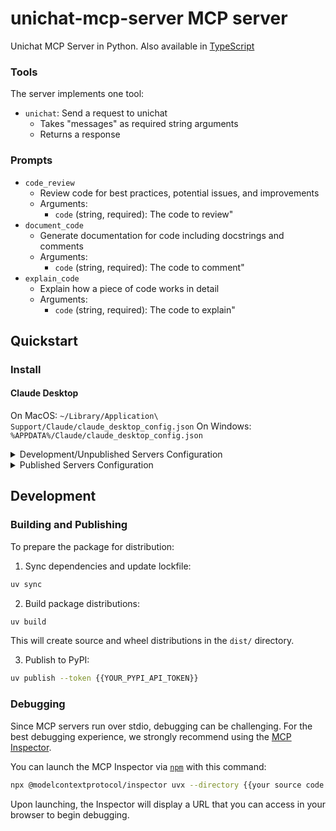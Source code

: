 # unichat-mcp-server MCP server

Unichat MCP Server in Python. Also available in [TypeScript](https://github.com/amidabuddha/unichat-ts-mcp-server)


### Tools

The server implements one tool:
- `unichat`: Send a request to unichat
  - Takes "messages" as required string arguments
  - Returns a response

### Prompts

- `code_review`
  - Review code for best practices, potential issues, and improvements
  - Arguments:
    - `code` (string, required): The code to review"
- `document_code`
  - Generate documentation for code including docstrings and comments
  - Arguments:
    - `code` (string, required): The code to comment"
- `explain_code`
  - Explain how a piece of code works in detail
  - Arguments:
    - `code` (string, required): The code to explain"

## Quickstart

### Install

#### Claude Desktop

On MacOS: `~/Library/Application\ Support/Claude/claude_desktop_config.json`
On Windows: `%APPDATA%/Claude/claude_desktop_config.json`

<details>
  <summary>Development/Unpublished Servers Configuration</summary>
  ```
  "mcpServers": {
    "unichat-mcp-server": {
      "command": "uv",
      "args": [
        "--directory",
        "{{your source code local directory}}/unichat-mcp-server",
        "run",
        "unichat-mcp-server"
      ],
      "env": {
        "UNICHAT_MODEL": "SELECTED_UNICHAT_MODEL",
        "UNICHAT_API_KEY": "YOUR_UNICHAT_API_KEY"
      }
    }
  }
  ```
</details>

<details>
  <summary>Published Servers Configuration</summary>
  ```
  "mcpServers": {
    "unichat-mcp-server": {
      "command": "uvx",
      "args": [
        "unichat-mcp-server"
      ],
      "env": {
        "UNICHAT_MODEL": "SELECTED_UNICHAT_MODEL",
        "UNICHAT_API_KEY": "YOUR_UNICHAT_API_KEY"
      }
    }
  }
  ```
</details>

## Development

### Building and Publishing

To prepare the package for distribution:

1. Sync dependencies and update lockfile:
```bash
uv sync
```

2. Build package distributions:
```bash
uv build
```

This will create source and wheel distributions in the `dist/` directory.

3. Publish to PyPI:
```bash
uv publish --token {{YOUR_PYPI_API_TOKEN}}
```

### Debugging

Since MCP servers run over stdio, debugging can be challenging. For the best debugging
experience, we strongly recommend using the [MCP Inspector](https://github.com/modelcontextprotocol/inspector).


You can launch the MCP Inspector via [`npm`](https://docs.npmjs.com/downloading-and-installing-node-js-and-npm) with this command:

```bash
npx @modelcontextprotocol/inspector uvx --directory {{your source code local directory}}/unichat-mcp-server run unichat-mcp-server
```


Upon launching, the Inspector will display a URL that you can access in your browser to begin debugging.
